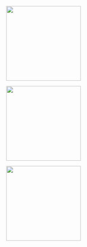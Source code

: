 <p align="center"><img src="https://github.com/iBy3l/Fashion/blob/main/img/fundo/fundo1.png" width="200"></p> <p align="center"><img src="https://github.com/iBy3l/Fashion/blob/main/img/fundo/fundo2.png" width="200"></p> <p align="center"><img src="https://github.com/iBy3l/Fashion/blob/main/img/fundo/fundo3.png" width="200"></p>



